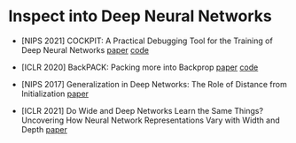 # Inspect into Deep Neural Networks

* [NIPS 2021] COCKPIT: A Practical Debugging Tool for the Training of Deep Neural Networks [paper](https://arxiv.org/pdf/2102.06604.pdf) [code](https://github.com/f-dangel/cockpit)

* [ICLR 2020] BackPACK: Packing more into Backprop [paper](https://openreview.net/pdf?id=BJlrF24twB) [code](https://github.com/f-dangel/backpack)

* [NIPS 2017] Generalization in Deep Networks: The Role of Distance from Initialization [paper](https://arxiv.org/pdf/1901.01672.pdf)

* [ICLR 2021] Do Wide and Deep Networks Learn the Same Things? Uncovering How Neural Network Representations Vary with Width and Depth [paper](https://openreview.net/pdf?id=KJNcAkY8tY4)
